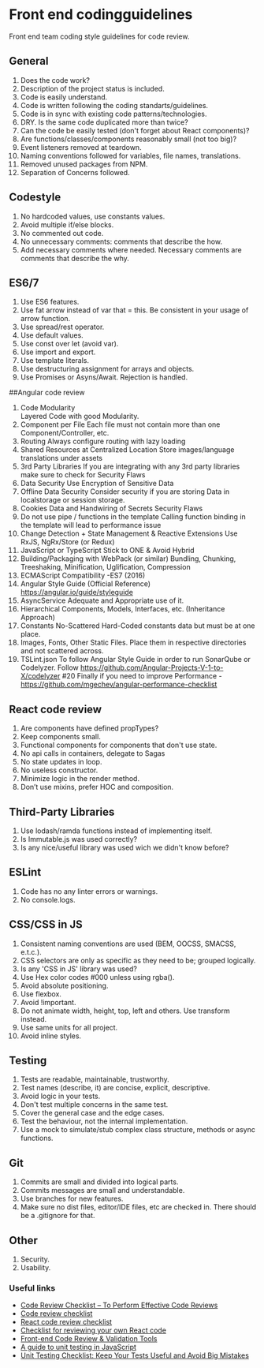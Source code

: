 # Front end codingguidelines
Front end team coding style guidelines for code review.

## General

1. Does the code work?
2. Description of the project status is included.
3. Code is easily understand.
4. Code is written following the coding standarts/guidelines.
5. Code is in sync with existing code patterns/technologies.
6. DRY. Is the same code duplicated more than twice?
7. Can the code be easily tested (don't forget about React components)?
8. Are functions/classes/components reasonably small (not too big)?
9. Event listeners removed at teardown.
10. Naming conventions followed for variables, file names, translations.
11. Removed unused packages from NPM.
12. Separation of Concerns followed.

## Codestyle

1. No hardcoded values, use constants values.
2. Avoid multiple if/else blocks.
3. No commented out code.
4. No unnecessary comments: comments that describe the how.
5. Add necessary comments where needed. Necessary comments are comments that describe the why.

## ES6/7

1. Use ES6 features.
2. Use fat arrow instead of var that = this. Be consistent in your usage of arrow function.
3. Use spread/rest operator.
4. Use default values.
5. Use const over let (avoid var).
6. Use import and export.
7. Use template literals.
8. Use destructuring assignment for arrays and objects.
9. Use Promises or Asyns/Await. Rejection is handled.


##Angular code review

1. Code Modularity  
  Layered Code with good Modularity.
2. Component per File 
  Each file must not contain more than one Component/Controller, etc.
3. Routing
  Always configure routing with lazy loading
4. Shared Resources at Centralized Location
  Store images/language translations under assets
5. 3rd Party Libraries 
 If you are integrating with any 3rd party libraries make sure to check for Security Flaws
6. Data Security 
  Use  Encryption of Sensitive Data 
7. Offline Data Security
  Consider security if you are storing Data in localstorage or session storage.
8. Cookies Data and Handwiring of Secrets
  Security Flaws
9. Do not use pipe / functions in the template
  Calling function binding in the template will lead to  performance issue
10. Change Detection + State Management & Reactive Extensions 
  Use RxJS, NgRx/Store (or Redux)
11. JavaScript or TypeScript
 Stick to ONE & Avoid Hybrid
12. Building/Packaging with WebPack (or similar)
 Bundling, Chunking, Treeshaking, Minification, Uglification, Compression
13. ECMAScript Compatibility -ES7 (2016)
14. Angular Style Guide (Official Reference) 
 https://angular.io/guide/styleguide
15. AsyncService 
 Adequate and Appropriate use of it.
16. Hierarchical Components, Models, Interfaces, etc. (Inheritance Approach)
17. Constants
No-Scattered Hard-Coded constants data but must be at one place.
18. Images, Fonts, Other Static Files.
  Place them in respective directories and not scattered across.
19. TSLint.json 
  To follow Angular Style Guide in order to run SonarQube or Codelyzer. Follow https://github.com/Angular-Projects-V-1-to-X/codelyzer
#20 Finally if you need to improve Performance - https://github.com/mgechev/angular-performance-checklist



## React code review

1. Are components have defined propTypes?
2. Keep components small.
3. Functional components for components that don't use state.
4. No api calls in containers, delegate to Sagas
5. No state updates in loop.
6. No useless constructor.
7. Minimize logic in the render method.
8. Don’t use mixins, prefer HOC and composition.

## Third-Party Libraries

1. Use lodash/ramda functions instead of implementing itself.
2. Is Immutable.js was used correctly?
3. Is any nice/useful library was used wich we didn't know before?

## ESLint

1. Code has no any linter errors or warnings.
2. No console.logs.

## CSS/CSS in JS

1. Consistent naming conventions are used (BEM, OOCSS, SMACSS, e.t.c.).
2. CSS selectors are only as specific as they need to be; grouped logically.
3. Is any 'CSS in JS' library was used?
4. Use Hex color codes #000 unless using rgba().
5. Avoid absolute positioning.
6. Use flexbox.
7. Avoid !important.
8. Do not animate width, height, top, left and others. Use transform instead.
9. Use same units for all project.
10. Avoid inline styles.

## Testing

1. Tests are readable, maintainable, trustworthy.
2. Test names (describe, it) are concise, explicit, descriptive.
3. Avoid logic in your tests.
4. Don't test multiple concerns in the same test.
5. Cover the general case and the edge cases.
6. Test the behaviour, not the internal implementation.
7. Use a mock to simulate/stub complex class structure, methods or async functions.

## Git

1. Commits are small and divided into logical parts.
2. Commits messages are small and understandable.
3. Use branches for new features.
4. Make sure no dist files, editor/IDE files, etc are checked in. There should be a .gitignore for that.

## Other

1. Security.
2. Usability.

### Useful links

- [Code Review Checklist – To Perform Effective Code Reviews](http://www.evoketechnologies.com/blog/code-review-checklist-perform-effective-code-reviews/)
- [Code review checklist](https://gist.github.com/justinhillsjohnson/5503121)
- [React code review checklist](https://github.com/gurpreet-hanjra/react-code-review-checklist)
- [Checklist for reviewing your own React code](http://blog.jakoblind.no/checklist-for-reviewing-your-own-react-code/)
- [Front-end Code Review & Validation Tools](http://www.treselle.com/blog/front-end-code-review-validation-tools/)
- [A guide to unit testing in JavaScript](https://github.com/mawrkus/js-unit-testing-guide)
- [Unit Testing Checklist: Keep Your Tests Useful and Avoid Big Mistakes](https://dzone.com/articles/unit-testing-checklist)
